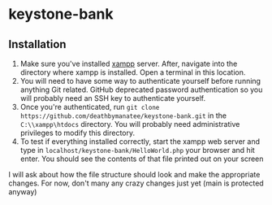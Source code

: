 # keystone-bank

## Installation 

1. Make sure you've installed [xampp](https://www.apachefriends.org/) server. 
After, navigate into the directory where xampp is installed. Open a terminal in this location. 
2. You will need to have some way to authenticate yourself before running anything Git related. GitHub deprecated password authentication
so you will probably need an SSH key to authenticate yourself. 
3. Once you're authenticated, run `git clone https://github.com/deathbymanatee/keystone-bank.git` in the `C:\\xampp\htdocs` directory. You will probably need 
administrative privileges to modify this directory. 
4. To test if everything installed correctly, start the xampp web server and type in `localhost/keystone-bank/HelloWorld.php` your browser and hit enter. You should see the contents of that file printed out on your screen

I will ask about how the file structure should look and make the appropriate changes. For now, don't many any crazy changes just yet (main is protected anyway)
